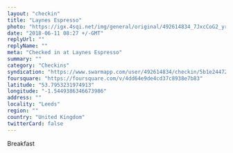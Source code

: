 ```yaml
---
layout: "checkin"
title: "Laynes Espresso"
photo: "https://igx.4sqi.net/img/general/original/492614834_7JxcCoG2_yrk4rgwpchEOSdQvjA7gvpOwon1MT0xlyg.jpg"
date: "2018-06-11 08:27 +/-GMT"
replyUrl: ""
replyName: ""
meta: "Checked in at Laynes Espresso"
summary: ""
category: "Checkins"
syndication: "https://www.swarmapp.com/user/492614834/checkin/5b1e24472a7ab6002cd1bd6c"
foursquare: "https://foursquare.com/v/4dd64e9de4cd37c8938e7b83"
latitude: "53.7953231974913"
longitude: "-1.5449386346673986"
address: ""
locality: "Leeds"
region: ""
country: "United Kingdom"
twitterCard: false
---
```

Breakfast
